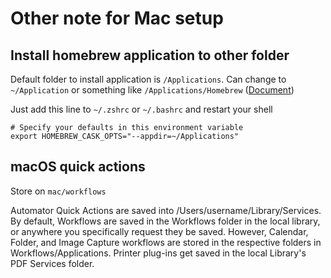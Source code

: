 # Other note for Mac setup

## Install homebrew application to other folder

Default folder to install application is `/Applications`.
Can change to `~/Application` or something like `/Applications/Homebrew` ([Document](https://github.com/Homebrew/homebrew-cask/blob/master/USAGE.md#options))

Just add this line to `~/.zshrc` or `~/.bashrc` and restart your shell

```shell
# Specify your defaults in this environment variable
export HOMEBREW_CASK_OPTS="--appdir=~/Applications"
```

## macOS quick actions

Store on `mac/workflows`

Automator Quick Actions are saved into /Users/username/Library/Services. By default, Workflows are saved in the Workflows folder in the local library, or anywhere you specifically request they be saved. However, Calendar, Folder, and Image Capture workflows are stored in the respective folders in Workflows/Applications. Printer plug-ins get saved in the local Library's PDF Services folder.
